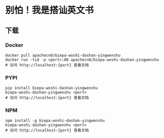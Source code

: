 # 别怕！我是搭讪英文书

## 下载

### Docker

```
docker pull apachecn0/biepa-woshi-dashan-yingwenshu
docker run -tid -p <port>:80 apachecn0/biepa-woshi-dashan-yingwenshu
# 访问 http://localhost:{port} 查看文档
```

### PYPI

```
pip install biepa-woshi-dashan-yingwenshu
biepa-woshi-dashan-yingwenshu <port>
# 访问 http://localhost:{port} 查看文档
```

### NPM

```
npm install -g biepa-woshi-dashan-yingwenshu
biepa-woshi-dashan-yingwenshu <port>
# 访问 http://localhost:{port} 查看文档
```